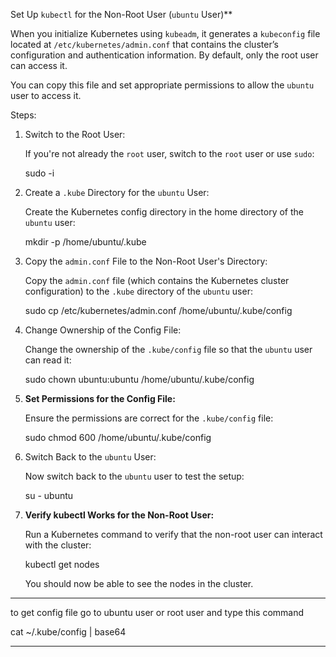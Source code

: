Set Up `kubectl` for the Non-Root User (`ubuntu` User)**

When you initialize Kubernetes using `kubeadm`, it generates a `kubeconfig` file located at `/etc/kubernetes/admin.conf` that contains the cluster’s configuration and authentication information. By default, only the root user can access it.

You can copy this file and set appropriate permissions to allow the `ubuntu` user to access it.

Steps:

1. Switch to the Root User:

   If you're not already the `root` user, switch to the `root` user or use `sudo`:

   
   sudo -i
   

2. Create a `.kube` Directory for the `ubuntu` User:

   Create the Kubernetes config directory in the home directory of the `ubuntu` user:

   
   mkdir -p /home/ubuntu/.kube
   

3. Copy the `admin.conf` File to the Non-Root User's Directory:

   Copy the `admin.conf` file (which contains the Kubernetes cluster configuration) to the `.kube` directory of the `ubuntu` user:

   
   sudo cp /etc/kubernetes/admin.conf /home/ubuntu/.kube/config
   

4. Change Ownership of the Config File:

   Change the ownership of the `.kube/config` file so that the `ubuntu` user can read it:

   
   sudo chown ubuntu:ubuntu /home/ubuntu/.kube/config
   

5. **Set Permissions for the Config File:**

   Ensure the permissions are correct for the `.kube/config` file:

   
   sudo chmod 600 /home/ubuntu/.kube/config
   

6. Switch Back to the `ubuntu` User:

   Now switch back to the `ubuntu` user to test the setup:

   
   su - ubuntu
   

7. **Verify kubectl Works for the Non-Root User:**

   Run a Kubernetes command to verify that the non-root user can interact with the cluster:

   
   kubectl get nodes
   

   You should now be able to see the nodes in the cluster.
---

to get config file go to ubuntu user or root user and type this command 

cat ~/.kube/config | base64

---


